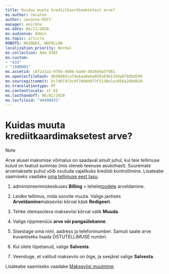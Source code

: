```yaml
---
title: Kuidas muuta krediitkaardimaksetest arve?
ms.author: cmcatee
author: cmcatee-MSFT
manager: mnirkhe
ms.date: 04/21/2020
ms.audience: Admin
ms.topic: article
ROBOTS: NOINDEX, NOFOLLOW
localization_priority: Normal
ms.collection: Adm_O365
ms.custom:
- "433"
- "1500001"
ms.assetid: c8f2a1a1-9704-4d08-ba60-d836b9a5f981
ms.openlocfilehash: 9b9008dca74e6aa8e6a05010361359a078dbd590
ms.sourcegitcommit: bc7d6f4f3c9f7060d073f5130e1ec856e248d020
ms.translationtype: MT
ms.contentlocale: et-EE
ms.lasthandoff: 06/02/2020
ms.locfileid: "44498931"
---
```

# <a name="how-do-i-change-from-credit-card-payments-to-invoice"></a>Kuidas muuta krediitkaardimaksetest arve?

> [!NOTE]
> Arve alusel maksmise võimalus on saadaval ainult juhul, kui teie tellimuse kulud on teatud summas (mis oleneb teenuse asukohast). Suuremate arvemaksete puhul võib osutuda vajalikuks krediidi kontrollimine. Lisateabe saamiseks vaadake [oma tellimuse eest tasu](https://docs.microsoft.com/microsoft-365/commerce/billing-and-payments/pay-for-your-subscription).

1. administreerimiskeskuses **Billing**  >  lehele[toodete](https://go.microsoft.com/fwlink/p/?linkid=842054) arveldamine.

2. Leidke tellimus, mida soovite muuta. Valige jaotises **Arveldamine**makseviisi kõrval käsk **Redigeeri**.

3. Tehke olemasoleva makseviisi kõrval valik **Muuda**.

4. Valige rippmenüüs **arve või pangaülekanne**.

5. Sisestage oma nimi, aadress ja telefoninumber. Samuti saate arve kuvamiseks lisada OSTUTELLIMUSE numbri.

6. Kui olete lõpetanud, valige **Salvesta**.

7. Veenduge, et valitud makseviis on õige, ja seejärel valige **Salvesta**.

Lisateabe saamiseks vaadake [Makseviisi muutmine](https://docs.microsoft.com/microsoft-365/commerce/billing-and-payments/change-payment-method).